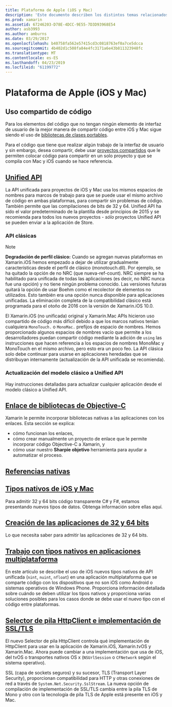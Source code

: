 ```yaml
---
title: Plataforma de Apple (iOS y Mac)
description: 'Este documento describen los distintos temas relacionados con el desarrollo de Xamarin.iOS y Xamarin.Mac: código compartido, la API unificada, enlace bibliotecas Objective-C, las referencias nativas, tipos nativos y mucho más.'
ms.prod: xamarin
ms.assetid: 67246203-D78E-4DCC-9E55-7D3D93968E54
author: asb3993
ms.author: amburns
ms.date: 03/29/2017
ms.openlocfilehash: b40758fa562e57415cd3c0818763ef0a7ce5dcca
ms.sourcegitcommit: 4b402d1c508fa84e4fc3171a6e43b811323948fc
ms.translationtype: MT
ms.contentlocale: es-ES
ms.lasthandoff: 04/23/2019
ms.locfileid: "61199772"
---
```

# <a name="apple-platform-ios-and-mac"></a>Plataforma de Apple (iOS y Mac)

## <a name="code-sharing"></a>Uso compartido de código

Para los elementos del código que no tengan ningún elemento de interfaz de usuario de la mejor manera de compartir código entre iOS y Mac sigue siendo el uso de [bibliotecas de clases portables](~/cross-platform/app-fundamentals/pcl.md).

Para el código que tiene que realizar algún trabajo de la interfaz de usuario y sin embargo, desea compartir, debe usar [proyectos compartidos](~/cross-platform/app-fundamentals/shared-projects.md) que le permiten colocar código para compartir en un solo proyecto y que se compila con Mac y iOS cuando se hace referencia.

##  <a name="unified-apiunifiedindexmd"></a>[Unified API](unified/index.md)

La API unificada para proyectos de iOS y Mac usa los mismos espacios de nombres para marcos de trabajo para que se puede usar el mismo archivo de código en ambas plataformas, para compartir sin problemas de código. También permite que las compilaciones de bits de 32 y 64. Unified API ha sido el valor predeterminado de la plantilla desde principios de 2015 y se recomienda para todos los nuevos proyectos - *sólo* proyectos Unified API se pueden enviar a la aplicación de Store.

### <a name="classic-apis"></a>API clásicas

> [!NOTE]
> **Degradación de perfil clásico:** Cuando se agregan nuevas plataformas en Xamarin.iOS hemos empezado a dejar de utilizar gradualmente características desde el perfil de clásico (monotouch.dll). Por ejemplo, se ha quitado la opción de no NRC (que nueva-ref-count). NRC siempre se ha habilitado para unificada de todas las aplicaciones (es decir, no NRC nunca fue una opción) y no tiene ningún problema conocido. Las versiones futuras quitará la opción de usar Boehm como el recolector de elementos no utilizados. Esto también era una opción nunca disponible para aplicaciones unificadas. La eliminación completa de la compatibilidad clásico está programada para el otoño de 2016 con la versión de Xamarin.iOS 10.0.

El Xamarin.iOS (no unificada) original y Xamarin.Mac APIs hicieron uso compartido de código más difícil debido a que los marcos nativos tenían cualquiera `MonoTouch.` o `MonoMac.` prefijos de espacio de nombres.  Hemos proporcionado algunos espacios de nombres vacío que permite a los desarrolladores puedan compartir código mediante la adición de `using` las instrucciones que hacen referencia a los espacios de nombres MonoMac y MonoTouch en el mismo archivo, pero esto era un poco feo. La API clásica solo debe continuar para usarse en aplicaciones heredadas que se distribuyan internamente (actualización de la API unificada se recomienda).


### <a name="updating-from-classic-to-the-unified-api"></a>Actualización del modelo clásico a Unified API

Hay instrucciones detalladas para actualizar cualquier aplicación desde el modelo clásico a Unified API.

## <a name="binding-objective-c-librariesbindingindexmd"></a>[Enlace de bibliotecas de Objective-C](binding/index.md)

Xamarin le permite incorporar bibliotecas nativas a las aplicaciones con los enlaces. Esta sección se explica:

- cómo funcionan los enlaces,
- cómo crear manualmente un proyecto de enlace que le permite incorporar código Objective-C a Xamarin, y
- cómo usar nuestro **Sharpie objetivo** herramienta para ayudar a automatizar el proceso.

## <a name="native-referencesnative-referencesmd"></a>[Referencias nativas](native-references.md)

##  <a name="macios-native-typesnativetypesmd"></a>[Tipos nativos de iOS y Mac](nativetypes.md)

Para admitir 32 y 64 bits código transparente C# y F#, estamos presentando nuevos tipos de datos.   Obtenga información sobre ellas aquí.

##  <a name="building-32-and-64-bit-apps32-and-64indexmd"></a>[Creación de las aplicaciones de 32 y 64 bits](32-and-64/index.md)

Lo que necesita saber para admitir las aplicaciones de 32 y 64 bits.

## <a name="working-with-native-types-in-cross-platform-appsnative-types-cross-platformmd"></a>[Trabajo con tipos nativos en aplicaciones multiplataforma](native-types-cross-platform.md)

En este artículo se describe el uso de iOS nuevos tipos nativos de API unificada (`nint`, `nuint`, `nfloat`) en una aplicación multiplataforma que se comparte código con los dispositivos que no son iOS como Android o sistemas operativos de Windows Phone.
Proporciona información detallada sobre cuándo se deben utilizar los tipos nativos y proporciona varias soluciones posibles para los casos donde se debe usar el nuevo tipo con el código entre plataformas.

## <a name="httpclient-stack-and-ssltls-implementation-selectorhttp-stackmd"></a>[Selector de pila HttpClient e implementación de SSL/TLS](http-stack.md)

El nuevo Selector de pila HttpClient controla qué implementación de HttpClient para usar en la aplicación de Xamarin.iOS, Xamarin.tvOS y Xamarin.Mac. Ahora puede cambiar a una implementación que usa de iOS, del tvOS o transportes nativos OS x (`NSUrlSession` o `CFNetwork` según el sistema operativo).

SSL (capa de sockets seguros) y su sucesor, TLS (Transport Layer Security), proporcionan compatibilidad para HTTP y otras conexiones de red a través de `System.Net.Security.SslStream`. La nueva opción de compilación de implementación de SSL/TLS cambia entre la pila TLS de Mono y otro con la tecnología de pila TLS de Apple está presente en iOS y Mac.
